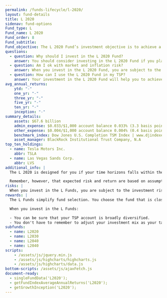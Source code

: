 ```yaml
---
permalink: /funds-lifecycle/l-2020/
layout: fund-details
title: L 2020
sidenav: fund-options
Fund_type: L
Fund_name: L 2020
Fund_order: 8
Fund_subtitle:
Fund_objective: The L 2020 Fund’s investment objective is to achieve a moderate level of growth with a moderate emphasis on preservation of assets. The Fund's allocation in the G, F, C, S, and I Funds is adjusted quarterly. The L 2020 will roll into the L Income Fund automatically in July 2020 when its allocation becomes the same as the allocation of the L Income Fund.
questions:
  - question: Why should I invest in the L 2020 Fund?
    answer: You should consider investing in the L 2020 Fund if you plan to withdraw money from your TSP account beginning 2019 through 2024.
  - question: Am I ok with market and inflation risk?
    answer: When you invest in the L 2020 Fund, you are subject to the investment risks associated with the G, F, C, S, and I funds. This means that the L 2020 Fund can have periods of gain and loss, just as the individual TSP funds do.
  - question: How can I use the L 2020 Fund in my TSP?
    answer: Your investment in the L 2020 Fund will help you to achieve the best expected return for the amount of expected risk that is appropriate for your time horizon. The L 2020 Fund makes the investing process easy for you because you do not have to figure out how to diversify your account or how and when to rebalance - it’s done for you.
avg_annual_returns:
    ytd: "-"
    one_yr: "-"
    three_yr: "-"
    five_yr: "-"
    ten_yr: "-"
    inception: "-"
summary_details:
    assets: $67.6 billion
    admin_expense: $0.033/$1,000 account balance 0.033% (3.3 basis points)
    other_expense: $0.004/$1,000 account balance 0.004% (0.4 basis points)
    benchmark_index: Dow Jones U.S. Completion TSM Index | www.djindexes.com
    asset_manager: BlackRock Institutional Trust Company, N.A
top_ten_holdings:
  - name: Tesla Motors Inc.
    abbr: TSLA
  - name: Las Vegas Sands Corp.
    abbr: LVS
additional_info: |
  The L 2020 is designed for you if your time horizons falls within the 2019 through 2024 range. The asset allocation of this fund is adjusted quarterly, moving to a more conservative mix, gradually approaching that of the L Income Fund. Between quarterly adjustments, the asset allocation of the L 2020 is maintained through daily rebalancing to the fund’s target allocation.

  Remember, however, that expected risk and return are based on assumptions about future economic conditions and investment performance. There is no guaranteed rate of return for any period, either short-term or long-term. For the fund’s historical returns, visit [Share Price History](). Past performance does not guarantee future results.
risks: |
  When you invest in the L Funds, you are subject to the investment risks associated with the G, F, C, S, and I funds. Your account is not guaranteed against loss. The L Funds can have periods of gain and loss, just as the individual TSP funds do.
rewards: |
  The L Funds simplify fund selection. You choose the fund that is closest to your target date (or, if your target date falls between the target dates that are offered, you can split your account between the two target date funds closest to your time horizon).

  When you invest in the L Funds:

  - You can be sure that your TSP account is broadly diversified.
  - You don't have to remember to adjust your investment mix as your target date approaches - it's done for you.
subfunds:
  - name: L2020
  - name: L2030
  - name: L2040
  - name: L2040
scripts:
    - /assets/js/jquery.min.js
    - /assets/js/highcharts/highcharts.js
    - /assets/js/highcharts/data.js
bottom-scripts: /assets/js/ajaxFetch.js
document-ready:
  - singleFundData('L2020');
  - getFundIndexAverageAnnualReturns('L2020');
  - getGrowthInception('L2020');
---
```

